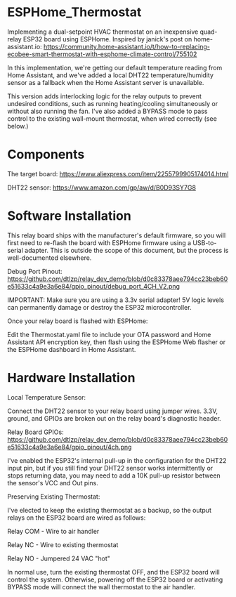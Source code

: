 # ESPHome_Thermostat

Implementing a dual-setpoint HVAC thermostat on an inexpensive quad-relay ESP32 board using ESPHome. Inspired by janick's post on home-assistant.io: https://community.home-assistant.io/t/how-to-replacing-ecobee-smart-thermostat-with-esphome-climate-control/755102 

In this implementation, we're getting our default temperature reading from Home Assistant, and we've added a local DHT22 temperature/humidity sensor as a fallback when the Home Assistant server is unavailable. 

This version adds interlocking logic for the relay outputs to prevent undesired conditions, such as running heating/cooling simultaneously or without also running the fan. I've also added a BYPASS mode to pass control to the existing wall-mount thermostat, when wired correctly (see below.)

#  Components
The target board:
https://www.aliexpress.com/item/2255799905174014.html

DHT22 sensor:
https://www.amazon.com/gp/aw/d/B0D93SY7G8

#  Software Installation
This relay board ships with the manufacturer's default firmware, so you will first need to re-flash the board with ESPHome firmware using a USB-to-serial adapter. This is outside the scope of this document, but the process is well-documented elsewhere.

Debug Port Pinout:
https://github.com/dtlzp/relay_dev_demo/blob/d0c83378aee794cc23beb60e51633c4a9e3a6e84/gpio_pinout/debug_port_4CH_V2.png

IMPORTANT: Make sure you are using a 3.3v serial adapter! 5V logic levels can permanently damage or destroy the ESP32 microcontroller. 

Once your relay board is flashed with ESPHome:

Edit the Thermostat.yaml file to include your OTA password and Home Assistant API encryption key, then flash using the ESPHome Web flasher or the ESPHome dashboard in Home Assistant. 

#  Hardware Installation
Local Temperature Sensor:

Connect the DHT22 sensor to your relay board using jumper wires. 3.3V, ground, and GPIOs are broken out on the relay board's diagnostic header. 

Relay Board GPIOs:
https://github.com/dtlzp/relay_dev_demo/blob/d0c83378aee794cc23beb60e51633c4a9e3a6e84/gpio_pinout/4ch.png

I've enabled the ESP32's internal pull-up in the configuration for the DHT22 input pin, but if you still find your DHT22 sensor works intermittently or stops returning data, you may need to add a 10K pull-up resistor between the sensor's VCC and Out pins. 

Preserving Existing Thermostat:

I've elected to keep the existing thermostat as a backup, so the output relays on the ESP32 board are wired as follows:

Relay COM - Wire to air handler

Relay NC  - Wire to existing thermostat

Relay NO  - Jumpered 24 VAC "hot"

In normal use, turn the existing thermostat OFF, and the ESP32 board will control the system. Otherwise, powering off the ESP32 board or activating BYPASS mode will connect the wall thermostat to the air handler. 
